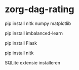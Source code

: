# zorg-dag-rating

pip install nltk numpy matplotlib

pip install imbalanced-learn

pip install Flask

pip install nltk

SQLite extensie installeren